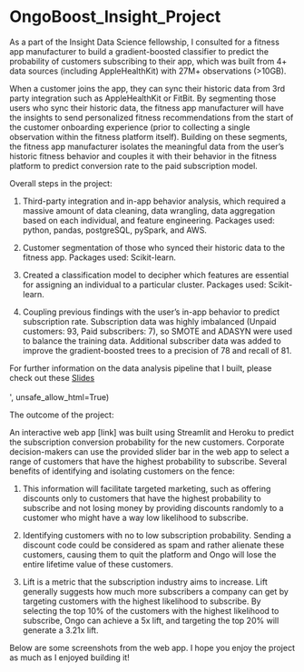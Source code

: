 # OngoBoost_Insight_Project

As a part of the Insight Data Science fellowship, I consulted for a fitness app manufacturer to build a gradient-boosted classifier to predict the probability of customers subscribing to their app, which was built from 4+ data sources (including AppleHealthKit) with 27M+ observations (>10GB).

When a customer joins the app, they can sync their historic data from 3rd party integration such as AppleHealthKit or FitBit. By segmenting those users who sync their historic data, the fitness app manufacturer will have the insights to send personalized fitness recommendations from the start of the customer onboarding experience (prior to collecting a single observation within the fitness platform itself). Building on these segments, the fitness app manufacturer isolates the meaningful data from the user’s historic fitness behavior and couples it with their behavior in the fitness platform to predict conversion rate to the paid subscription model.

Overall steps in the project:
1. Third-party integration and in-app behavior analysis, which required a massive amount of data cleaning, data wrangling, data aggregation based on each individual, and feature engineering. Packages used: python, pandas, postgreSQL, pySpark, and AWS.

2. Customer segmentation of those who synced their historic data to the fitness app. Packages used: Scikit-learn.

3. Created a classification model to decipher which features are essential for assigning an individual to a particular cluster. Packages used: Scikit-learn.

4. Coupling previous findings with the user’s in-app behavior to predict subscription rate. Subscription data was highly imbalanced (Unpaid customers: 93, Paid subscribers: 7), so SMOTE and ADASYN were used to balance the training data. Additional subscriber data was added to improve the gradient-boosted trees to a precision of 78 and recall of 81.

For further information on the data analysis pipeline that I built, please check out these 
[Slides](https://docs.google.com/presentation/d/e/2PACX-1vRZfuQaQSz6L5F23l_E6SmhuNUJLGYOUdL4QYtwPplWfnhijze0ZteVXZkx8jWhD2BxJGn6WznXY_co/embed?start=false&loop=false&delayms=3000)</span><br><br>', unsafe_allow_html=True)





The outcome of the project:
 
An interactive web app [link] was built using Streamlit and Heroku to predict the subscription conversion probability for the new customers. Corporate decision-makers can use the provided slider bar in the web app to select a range of customers that have the highest probability to subscribe. Several benefits of identifying and isolating customers on the fence:

1. This information will facilitate targeted marketing, such as offering discounts only to customers that have the highest probability to subscribe and not losing money by providing discounts randomly to a customer who might have a way low likelihood to subscribe. 

2. Identifying customers with no to low subscription probability. Sending a discount code could be considered as spam and rather alienate these customers, causing them to quit the platform and Ongo will lose the entire lifetime value of these customers.

3. Lift is a metric that the subscription industry aims to increase. Lift generally suggests how much more subscribers a company can get by targeting customers with the highest likelihood to subscribe.
By selecting the top 10% of the customers with the highest likelihood to subscribe, Ongo can achieve a 5x lift, and targeting the top 20% will generate a 3.21x lift. 

Below are some screenshots from the web app. I hope you enjoy the project as much as I enjoyed building it!
